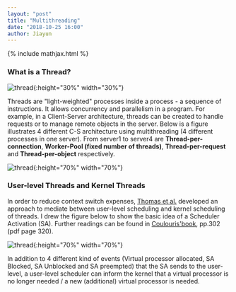 ```yaml
---
layout: "post"
title: "Multithreading"
date: "2018-10-25 16:00"
author: Jiayun
---
```


{% include mathjax.html %}

### What is a Thread?

![thread](/myblog/assets/thread.png){:height="30%" width="30%"}

Threads are "light-weighted" processes inside a process - a sequence of instructions. It allows concurrency and parallelism in a program. For example, in a Client-Server architecture, threads can be created to handle requests or to manage remote objects in the server. Below is a figure illustrates 4 different C-S architecture using multithreading (4 different processes in one server). From server1 to server4 are **Thread-per-connection**, **Worker-Pool (fixed number of threads)**, **Thread-per-request** and **Thread-per-object** respectively.

![thread](/myblog/assets/cs.png){:height="70%" width="70%"}

### User-level Threads and Kernel Threads

In order to reduce context switch expenses, [Thomas et al.](https://homes.cs.washington.edu/~bershad/Papers/p53-anderson.pdf) developed an approach to mediate between user-level scheduling and kernel scheduling of threads. I drew the figure below to show the basic idea of a Scheduler Activation (SA). Further readings can be found in [Coulouris'book](http://www.gecg.in/papers/ds5thedn.pdf), pp.302 (pdf page 320).

![thread](/myblog/assets/sa.png){:height="70%" width="70%"}

In addition to 4 different kind of events (Virtual processor allocated, SA Blocked, SA Unblocked and SA preempted) that the SA sends to the user-level, a user-level scheduler can inform the kernel that a virtual processor is no longer needed / a new (additional) virtual processor is needed.

